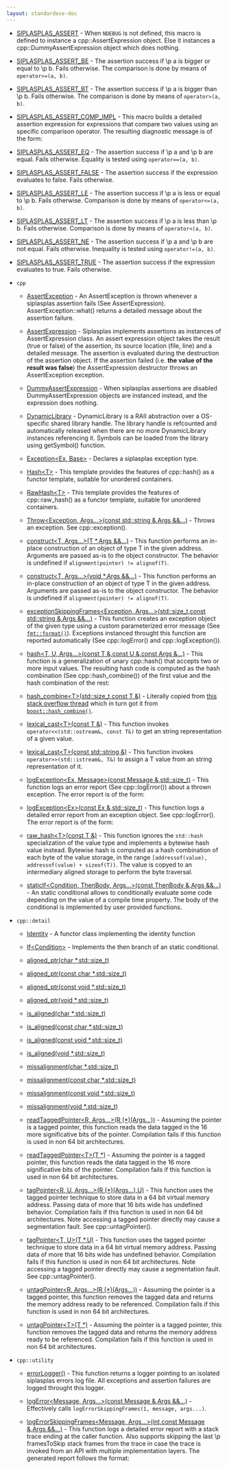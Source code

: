 ```yaml
---
layout: standardese-doc
---
```


  - [SIPLASPLAS\_ASSERT](assert.md#SIPLASPLAS_ASSERT "SIPLASPLAS_ASSERT") - When `NDEBUG` is not defined, this macro is defined to instance a cpp::AssertExpression object. Else it instances a cpp::DummyAssertExpression object which does nothing.

  - [SIPLASPLAS\_ASSERT\_BE](assert.md#SIPLASPLAS_ASSERT_BE "SIPLASPLAS_ASSERT_BE") - The assertion success if \\p a is bigger or equal to \\p b. Fails otherwise. The comparison is done by means of `operator>=(a, b)`.

  - [SIPLASPLAS\_ASSERT\_BT](assert.md#SIPLASPLAS_ASSERT_BT "SIPLASPLAS_ASSERT_BT") - The assertion success if \\p a is bigger than \\p b. Fails otherwise. The comparison is done by means of `operator>(a, b)`.

  - [SIPLASPLAS\_ASSERT\_COMP\_IMPL](assert.md#SIPLASPLAS_ASSERT_COMP_IMPL "SIPLASPLAS_ASSERT_COMP_IMPL") - This macro builds a detailed assertion expression for expressions that compare two values using an specific comparison operator. The resulting diagnostic message is of the form:

  - [SIPLASPLAS\_ASSERT\_EQ](assert.md#SIPLASPLAS_ASSERT_EQ "SIPLASPLAS_ASSERT_EQ") - The assertion success if \\p a and \\p b are equal. Fails otherwise. Equality is tested using `operator==(a, b)`.

  - [SIPLASPLAS\_ASSERT\_FALSE](assert.md#SIPLASPLAS_ASSERT_FALSE "SIPLASPLAS_ASSERT_FALSE") - The assertion success if the expression evaluates to false. Fails otherwise.

  - [SIPLASPLAS\_ASSERT\_LE](assert.md#SIPLASPLAS_ASSERT_LE "SIPLASPLAS_ASSERT_LE") - The assertion success if \\p a is less or equal to \\p b. Fails otherwise. Comparison is done by means of `operator<=(a, b)`.

  - [SIPLASPLAS\_ASSERT\_LT](assert.md#SIPLASPLAS_ASSERT_LT "SIPLASPLAS_ASSERT_LT") - The assertion success if \\p a is less than \\p b. Fails otherwise. Comparison is done by means of `operator<(a, b)`.

  - [SIPLASPLAS\_ASSERT\_NE](assert.md#SIPLASPLAS_ASSERT_NE "SIPLASPLAS_ASSERT_NE") - The assertion success if \\p a and \\p b are not equal. Fails otherwise. Inequality is tested using `operator!=(a, b)`.

  - [SIPLASPLAS\_ASSERT\_TRUE](assert.md#SIPLASPLAS_ASSERT_TRUE "SIPLASPLAS_ASSERT_TRUE") - The assertion success if the expression evaluates to true. Fails otherwise.

  - `cpp`
    
      - [AssertException](assert.md#cpp::AssertException "cpp::AssertException") - An AssertException is thrown whenever a siplasplas assertion fails (See AssertExpression). AssertException::what() returns a detailed message about the assertion failure.
    
      - [AssertExpression](assert.md#cpp::AssertExpression "cpp::AssertExpression") - Siplasplas implements assertions as instances of AssertExpression class. An assert expression object takes the result (true or false) of the assertion, its source location (file, line) and a detailed message. The assertion is evaluated during the destruction of the assertion object. If the assertion failed (i.e. **the value of the result was false**) the AssertExpression destructor throws an AssertException exception.
    
      - [DummyAssertExpression](assert.md#cpp::DummyAssertExpression "cpp::DummyAssertExpression") - When siplasplas assertions are disabled DummyAssertExpression objects are instanced instead, and the expression does nothing.
    
      - [DynamicLibrary](dynamiclibrary.md#cpp::DynamicLibrary "cpp::DynamicLibrary") - DynamicLibrary is a RAII abstraction over a OS-specific shared library handle. The library handle is refcounted and automatically released when there are no more DynamicLibrary instances referencing it. Symbols can be loaded from the library using getSymbol() function.
    
      - [Exception\<Ex, Base\>](exception.md#cpp::Exception\<Ex,%20Base\> "cpp::Exception\<Ex, Base\>") - Declares a siplasplas exception type.
    
      - [Hash\<T\>](hash.md#cpp::Hash\<T\> "cpp::Hash\<T\>") - This template provides the features of cpp::hash() as a functor template, suitable for unordered containers.
    
      - [RawHash\<T\>](hash.md#cpp::RawHash\<T\> "cpp::RawHash\<T\>") - This template provides the features of cpp::raw\_hash() as a functor template, suitable for unordered containers.
    
      - [Throw\<Exception, Args...\>(const std::string &,Args &&...)](exception.md#cpp::Throw\<Exception,%20Args...\>\(const%20std::string%20&,Args%20&&...\) "cpp::Throw\<Exception, Args...\>(const std::string &,Args &&...)") - Throws an exception. See cpp::exception().
    
      - [construct\<T, Args...\>(T \*,Args &&...)](destroy.md#cpp::construct\<T,%20Args...\>\(T%20*,Args%20&&...\) "cpp::construct\<T, Args...\>(T *,Args &&...)") - This function performs an in-place construction of an object of type T in the given address. Arguments are passed as-is to the object constructor. The behavior is undefined if `alignment(pointer) != alignof(T)`.
    
      - [construct\<T, Args...\>(void \*,Args &&...)](destroy.md#cpp::construct\<T,%20Args...\>\(void%20*,Args%20&&...\) "cpp::construct\<T, Args...\>(void *,Args &&...)") - This function performs an in-place construction of an object of type T in the given address. Arguments are passed as-is to the object constructor. The behavior is undefined if `alignment(pointer) != alignof(T)`.
    
      - [exceptionSkippingFrames\<Exception, Args...\>(std::size\_t,const std::string &,Args &&...)](exception.md#cpp::exceptionSkippingFrames\<Exception,%20Args...\>\(std::size_t,const%20std::string%20&,Args%20&&...\) "cpp::exceptionSkippingFrames\<Exception, Args...\>(std::size_t,const std::string &,Args &&...)") - This function creates an exception object of the given type using a custom parameterized error message (See [`fmt::format()`](http://fmtlib.net/latest/api.html#_CPPv2N3fmt6formatE10CStringRef7ArgList)). Exceptions instanced throught this function are reported automatically (See cpp::logError() and cpp::logException()).
    
      - [hash\<T, U, Args...\>(const T &,const U &,const Args &...)](hash.md#cpp::hash\<T,%20U,%20Args...\>\(const%20T%20&,const%20U%20&,const%20Args%20&...\) "cpp::hash\<T, U, Args...\>(const T &,const U &,const Args &...)") - This function is a generalization of unary cpp::hash() that accepts two or more input values. The resulting hash code is computed as the hash combination (See cpp::hash\_combine()) of the first value and the hash combination of the rest:
    
      - [hash\_combine\<T\>(std::size\_t,const T &)](hash.md#cpp::hash_combine\<T\>\(std::size_t,const%20T%20&\) "cpp::hash_combine\<T\>(std::size_t,const T &)") - Literally copied from [this stack overflow thread](http://stackoverflow.com/questions/7110301/generic-hash-for-tuples-in-unordered-map-unordered-set) which in turn got it from [`boost::hash_combine()`](http://www.boost.org/doc/libs/1_35_0/doc/html/boost/hash_combine_id241013.html).
    
      - [lexical\_cast\<T\>(const T &)](lexical_cast.md#cpp::lexical_cast\<T\>\(const%20T%20&\) "cpp::lexical_cast\<T\>(const T &)") - This function invokes `operator<<(std::ostream&, const T&)` to get an string representation of a given value.
    
      - [lexical\_cast\<T\>(const std::string &)](lexical_cast.md#cpp::lexical_cast\<T\>\(const%20std::string%20&\) "cpp::lexical_cast\<T\>(const std::string &)") - This function invokes `operator>>(std::istream&, T&)` to assign a T value from an string representation of it.
    
      - [logException\<Ex, Message\>(const Message &,std::size\_t)](exception.md#cpp::logException\<Ex,%20Message\>\(const%20Message%20&,std::size_t\) "cpp::logException\<Ex, Message\>(const Message &,std::size_t)") - This function logs an error report (See cpp::logError()) about a thrown exception. The error report is of the form:
    
      - [logException\<Ex\>(const Ex &,std::size\_t)](exception.md#cpp::logException\<Ex\>\(const%20Ex%20&,std::size_t\) "cpp::logException\<Ex\>(const Ex &,std::size_t)") - This function logs a detailed error report from an exception object. See cpp::logError(). The error report is of the form:
    
      - [raw\_hash\<T\>(const T &)](hash.md#cpp::raw_hash\<T\>\(const%20T%20&\) "cpp::raw_hash\<T\>(const T &)") - This function ignores the `std::hash` specialization of the value type and implements a bytewise hash value instead. Bytewise hash is computed as a hash combination of each byte of the value storage, in the range `[addressof(value), addressof(value) + sizeof(T))`. The value is copyed to an intermediary aligned storage to perform the byte traversal.
    
      - [staticIf\<Condition, ThenBody, Args...\>(const ThenBody &,Args &&...)](staticif.md#cpp::staticIf\<Condition,%20ThenBody,%20Args...\>\(const%20ThenBody%20&,Args%20&&...\) "cpp::staticIf\<Condition, ThenBody, Args...\>(const ThenBody &,Args &&...)") - An static conditional allows to conditionally evaluate some code depending on the value of a compile time property. The body of the conditional is implemented by user provided functions.

  - `cpp::detail`
    
      - [Identity](staticif.md#cpp::detail::Identity "cpp::detail::Identity") - A functor class implementing the identity function
    
      - [If\<Condition\>](staticif.md#cpp::detail::If\<Condition\> "cpp::detail::If\<Condition\>") - Implements the then branch of an static conditional.
    
      - [aligned\_ptr(char \*,std::size\_t)](memory_manip.md#cpp::detail::aligned_ptr\(char%20*,std::size_t\) "cpp::detail::aligned_ptr(char *,std::size_t)")
    
      - [aligned\_ptr(const char \*,std::size\_t)](memory_manip.md#cpp::detail::aligned_ptr\(const%20char%20*,std::size_t\) "cpp::detail::aligned_ptr(const char *,std::size_t)")
    
      - [aligned\_ptr(const void \*,std::size\_t)](memory_manip.md#cpp::detail::aligned_ptr\(const%20void%20*,std::size_t\) "cpp::detail::aligned_ptr(const void *,std::size_t)")
    
      - [aligned\_ptr(void \*,std::size\_t)](memory_manip.md#cpp::detail::aligned_ptr\(void%20*,std::size_t\) "cpp::detail::aligned_ptr(void *,std::size_t)")
    
      - [is\_aligned(char \*,std::size\_t)](memory_manip.md#cpp::detail::is_aligned\(char%20*,std::size_t\) "cpp::detail::is_aligned(char *,std::size_t)")
    
      - [is\_aligned(const char \*,std::size\_t)](memory_manip.md#cpp::detail::is_aligned\(const%20char%20*,std::size_t\) "cpp::detail::is_aligned(const char *,std::size_t)")
    
      - [is\_aligned(const void \*,std::size\_t)](memory_manip.md#cpp::detail::is_aligned\(const%20void%20*,std::size_t\) "cpp::detail::is_aligned(const void *,std::size_t)")
    
      - [is\_aligned(void \*,std::size\_t)](memory_manip.md#cpp::detail::is_aligned\(void%20*,std::size_t\) "cpp::detail::is_aligned(void *,std::size_t)")
    
      - [missalignment(char \*,std::size\_t)](memory_manip.md#cpp::detail::missalignment\(char%20*,std::size_t\) "cpp::detail::missalignment(char *,std::size_t)")
    
      - [missalignment(const char \*,std::size\_t)](memory_manip.md#cpp::detail::missalignment\(const%20char%20*,std::size_t\) "cpp::detail::missalignment(const char *,std::size_t)")
    
      - [missalignment(const void \*,std::size\_t)](memory_manip.md#cpp::detail::missalignment\(const%20void%20*,std::size_t\) "cpp::detail::missalignment(const void *,std::size_t)")
    
      - [missalignment(void \*,std::size\_t)](memory_manip.md#cpp::detail::missalignment\(void%20*,std::size_t\) "cpp::detail::missalignment(void *,std::size_t)")
    
      - [readTaggedPointer\<R, Args...\>(R (\*)(Args...))](memory_manip.md#cpp::detail::readTaggedPointer\<R,%20Args...\>\(R%20\(*\)\(Args...\)\) "cpp::detail::readTaggedPointer\<R, Args...\>(R (*)(Args...))") - Assuming the pointer is a tagged pointer, this function reads the data tagged in the 16 more significative bits of the pointer. Compilation fails if this function is used in non 64 bit architectures.
    
      - [readTaggedPointer\<T\>(T \*)](memory_manip.md#cpp::detail::readTaggedPointer\<T\>\(T%20*\) "cpp::detail::readTaggedPointer\<T\>(T *)") - Assuming the pointer is a tagged pointer, this function reads the data tagged in the 16 more significative bits of the pointer. Compilation fails if this function is used in non 64 bit architectures.
    
      - [tagPointer\<R, U, Args...\>(R (\*)(Args...),U)](memory_manip.md#cpp::detail::tagPointer\<R,%20U,%20Args...\>\(R%20\(*\)\(Args...\),U\) "cpp::detail::tagPointer\<R, U, Args...\>(R (*)(Args...),U)") - This function uses the tagged pointer technique to store data in a 64 bit virtual memory address. Passing data of more that 16 bits wide has undefined behavior. Compilation fails if this function is used in non 64 bit architectures. Note accessing a tagged pointer directly may cause a segmentation fault. See cpp::untagPointer().
    
      - [tagPointer\<T, U\>(T \*,U)](memory_manip.md#cpp::detail::tagPointer\<T,%20U\>\(T%20*,U\) "cpp::detail::tagPointer\<T, U\>(T *,U)") - This function uses the tagged pointer technique to store data in a 64 bit virtual memory address. Passing data of more that 16 bits wide has undefined behavior. Compilation fails if this function is used in non 64 bit architectures. Note accessing a tagged pointer directly may cause a segmentation fault. See cpp::untagPointer().
    
      - [untagPointer\<R, Args...\>(R (\*)(Args...))](memory_manip.md#cpp::detail::untagPointer\<R,%20Args...\>\(R%20\(*\)\(Args...\)\) "cpp::detail::untagPointer\<R, Args...\>(R (*)(Args...))") - Assuming the pointer is a tagged pointer, this function removes the tagged data and returns the memory address ready to be referenced. Compilation fails if this function is used in non 64 bit architectures.
    
      - [untagPointer\<T\>(T \*)](memory_manip.md#cpp::detail::untagPointer\<T\>\(T%20*\) "cpp::detail::untagPointer\<T\>(T *)") - Assuming the pointer is a tagged pointer, this function removes the tagged data and returns the memory address ready to be referenced. Compilation fails if this function is used in non 64 bit architectures.

  - `cpp::utility`
    
      - [errorLogger()](error_logger.md#cpp::utility::errorLogger\(\) "cpp::utility::errorLogger()") - This function returns a logger pointing to an isolated siplasplas errors log file. All exceptions and assertion failures are logged throught this logger.
    
      - [logError\<Message, Args...\>(const Message &,Args &&...)](error_logger.md#cpp::utility::logError\<Message,%20Args...\>\(const%20Message%20&,Args%20&&...\) "cpp::utility::logError\<Message, Args...\>(const Message &,Args &&...)") - Effectively calls `logErrorSkippingFrames(1, message, args...)`.
    
      - [logErrorSkippingFrames\<Message, Args...\>(int,const Message &,Args &&...)](error_logger.md#cpp::utility::logErrorSkippingFrames\<Message,%20Args...\>\(int,const%20Message%20&,Args%20&&...\) "cpp::utility::logErrorSkippingFrames\<Message, Args...\>(int,const Message &,Args &&...)") - This function logs a detailed error report with a stack trace ending at the caller function. Also supports skipping the last \\p framesToSkip stack frames from the trace in case the trace is invoked from an API with multiple implementation layers. The generated report follows the format:
